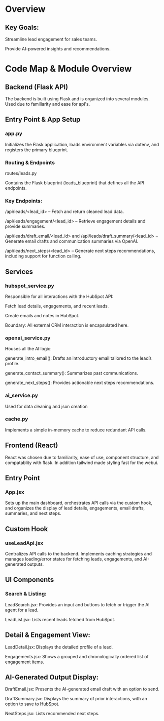 # Overview
## Key Goals:

Streamline lead engagement for sales teams.

Provide AI-powered insights and recommendations.


# Code Map & Module Overview
## Backend (Flask API)
The backend is built using Flask and is organized into several modules. Used due to familiarity and ease for api's.

## Entry Point & App Setup

### app.py

Initializes the Flask application, loads environment variables via dotenv, and registers the primary blueprint.

### Routing & Endpoints

routes/leads.py

Contains the Flask blueprint (leads_blueprint) that defines all the API endpoints.

### Key Endpoints:

/api/leads/<lead_id> – Fetch and return cleaned lead data. 

/api/leads/engagement/<lead_id> – Retrieve engagement details and provide summaries. 

/api/leads/draft_email/<lead_id> and /api/leads/draft_summary/<lead_id> – Generate email drafts and communication summaries via OpenAI.

/api/leads/next_steps/<lead_id> – Generate next steps recommendations, including support for function calling.


## Services

### hubspot_service.py

Responsible for all interactions with the HubSpot API:

Fetch lead details, engagements, and recent leads.

Create emails and notes in HubSpot.

Boundary: All external CRM interaction is encapsulated here.

### openai_service.py

Houses all the AI logic:

generate_intro_email(): Drafts an introductory email tailored to the lead’s profile.

generate_contact_summary(): Summarizes past communications.

generate_next_steps(): Provides actionable next steps recommendations.

### ai_service.py

Used for data cleaning and json creation

### cache.py

Implements a simple in-memory cache to reduce redundant API calls.



## Frontend (React)

React was chosen due to familiarity, ease of use, component structure, and compatablity with flask. In addition tailwind made styling fast for the webui. 

## Entry Point

### App.jsx

Sets up the main dashboard, orchestrates API calls via the custom hook, and organizes the display of lead details, engagements, email drafts, summaries, and next steps.

## Custom Hook

### useLeadApi.jsx

Centralizes API calls to the backend. Implements caching strategies and manages loading/error states for fetching leads, engagements, and AI-generated outputs.

## UI Components

### Search & Listing:

LeadSearch.jsx: Provides an input and buttons to fetch or trigger the AI agent for a lead.

LeadList.jsx: Lists recent leads fetched from HubSpot.

## Detail & Engagement View:

LeadDetail.jsx: Displays the detailed profile of a lead.

Engagements.jsx: Shows a grouped and chronologically ordered list of engagement items.

## AI-Generated Output Display:

DraftEmail.jsx: Presents the AI-generated email draft with an option to send.

DraftSummary.jsx: Displays the summary of prior interactions, with an option to save to HubSpot.

NextSteps.jsx: Lists recommended next steps.

